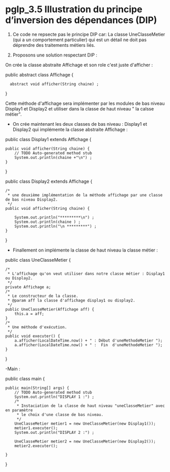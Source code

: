 # pglp_3.5 Illustration du principe d’inversion des dépendances (DIP)

1. Ce code ne repsecte pas le principe DIP car: La classe UneClasseMetier (qui a un comportement particulier) qui est un détail ne doit pas déprendre des traitements métiers liés.

2. Proposons une solution respectant DIP :

On crée la classe abstraite Affichage et son role c'est juste d'afficher :

public abstract class Affichage {
	
	  abstract void afficher(String chaine) ; 
}

Cette méthode d'affichage sera implémenter par les modules de bas niveau Display1 et Display2
et utiliser dans la classe de haut niveau " la calsse métier". 

- On crée maintenant les deux classes de bas niveau : Display1 et Display2 qui implémente la classe abstraite Affichage :

public class Display1 extends Affichage {

	
	public void afficher(String chaine) {
		// TODO Auto-generated method stub
		System.out.println(chaine +"\n") ; 
	}
}

public class Display2 extends Affichage {
	
	/*
	 * une deuxième implémentation de la méthode affichage par une classe de bas niveau Display2.
	 */
	public void afficher(String chaine) {
		
		System.out.println("*********\n") ; 
		System.out.println(chaine ) ; 
		System.out.println("\n *********") ; 
	}

}

- Finallement on implémente la classe de haut niveau la classe métier :

public class UneClasseMetier {
	
	/*
	 * L'affichage qu'on veut utiliser dans notre classe métier : Display1 ou Display2.
	 */
	private Affichage a;
	/*
	 * Le constructeur de la classe.
	 * @param aff la classe d'affichage display1 ou display2.
	 */
	public UneClasseMetier(Affichage aff) {
		this.a = aff;
	}
	/*
	 * Une méthode d'exécution.
	 */
	public void executer() {
		a.afficher(LocalDateTime.now() + " : Début d'uneMethodeMetier ");
		a.afficher(LocalDateTime.now() + " :  Fin  d'uneMethodeMetier ");
	}

}

-Main :

public class main {

	public main(String[] args) {
		// TODO Auto-generated method stub
		System.out.println("DISPLAY 1 :") ; 
		/*
		 * Instaciation de la classe de haut niveau "uneClasseMetier" avec en paramètre 
		 * le choix d'une classe de bas niveau.
		 */
		UneClasseMetier metier1 = new UneClasseMetier(new Display1());
		metier1.executer();
		System.out.println("DISPLAY 2 :") ; 

		UneClasseMetier metier2 = new UneClasseMetier(new Display2());
		metier2.executer();

	}

}

